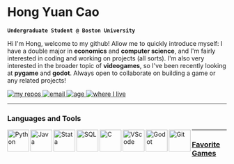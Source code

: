 # Hong Yuan Cao

**`Undergraduate Student @ Boston University`**

Hi I'm Hong, welcome to my github! Allow me to quickly introduce myself: I have a double major in **economics** and **computer science**, and I'm fairly interested in coding and working on projects (all sorts). I'm also very interested in the broader topic of **videogames**, so I've been recently looking at **pygame** and **godot**. Always open to collaborate on building a game or any related projects!

<p align="left">
    <a href="https://github.com/hongyuanc?tab=repositories">
        <img alt="my repos" title="check out my repositories" src="https://custom-icon-badges.demolab.com/badge/-My%20Repos-palegreen?style=for-the-badge&logoColor=black&logo=repo"/>
        </a>
    <a href="mailto:hong.cao0824@gmail.com">
        <img alt="email" title="reach out to me!" src="https://custom-icon-badges.demolab.com/badge/-hong.cao0824@gmail.com-teal?style=for-the-badge&logo=mention&logoColor=white">
        </a>
    <a href="https://en.wikipedia.org/wiki/August_24">
        <img alt="age" title="click for my birthday" src="https://img.shields.io/badge/Age-19-F25278?style=for-the-badge">
        </a>
    <a href="https://en.wikipedia.org/wiki/Boston">
        <img alt="where I live" title="Boston" src="https://custom-icon-badges.demolab.com/badge/Boston-MA-blue?style=for-the-badge&logo=location&logoColor=white">
        </a>
</p>

---

### Languages and Tools

<img align="left" alt="Python" width="50px" sytle="padding-right:10px" src="https://cdn.jsdelivr.net/gh/devicons/devicon@latest/icons/python/python-original.svg"/>
<img align="left" alt="Java" width="50px" sytle="padding-right:10px" src="https://cdn.jsdelivr.net/gh/devicons/devicon@latest/icons/java/java-original.svg"/>
<img align="left" alt="Stata" width="50px" sytle="padding-right:10px" src="https://cdn.jsdelivr.net/gh/devicons/devicon@latest/icons/stata/stata-original-wordmark.svg"/>
<img align="left" alt="SQL" width="50px" sytle="padding-right:10px" src="https://cdn.jsdelivr.net/gh/devicons/devicon@latest/icons/mysql/mysql-original.svg"/>
<img align="left" alt="C" width="50px" sytle="padding-right:10px" src="https://cdn.jsdelivr.net/gh/devicons/devicon@latest/icons/c/c-original.svg"/>
<img align="left" alt="VScode" width="50px" sytle="padding-right:10px" src="https://cdn.jsdelivr.net/gh/devicons/devicon@latest/icons/vscode/vscode-original.svg"/>
<a href="https://godotengine.org/">
    <img align="left" alt="Godot" width="50px" sytle="padding-right:10px" src="https://cdn.jsdelivr.net/gh/devicons/devicon@latest/icons/godot/godot-original.svg"/>
<a href="https://git-scm.com/">    
    <img align="left" alt="Git" width="50px" sytle="padding-right:10px" src="https://cdn.jsdelivr.net/gh/devicons/devicon@latest/icons/git/git-original.svg"/>

---

### Favorite Games


